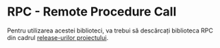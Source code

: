 # RPC - Remote Procedure Call
Pentru utilizarea acestei biblioteci, va trebui să descărcați biblioteca RPC din cadrul [release-urilor proiectului](https://github.com/BorcilaVasile/Remote-procedure-call-/releases/tag/RPC_libraryVersion1).